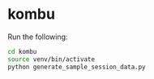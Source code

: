 # kombu


Run the following:
```bash
cd kombu
source venv/bin/activate
python generate_sample_session_data.py
```